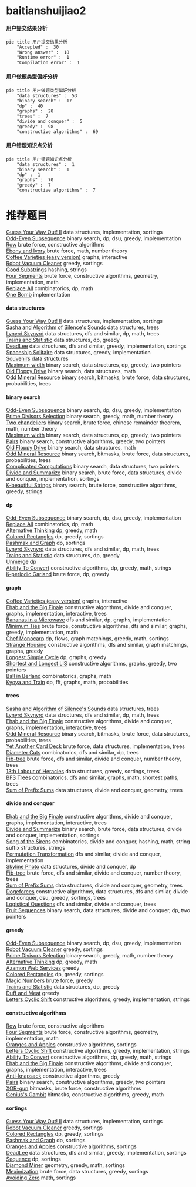 # baitianshuijiao2
<!-- tabs:start -->
#### **用户提交结果分析**

```mermaid
pie title 用户提交结果分析
    "Accepted" :  30
    "Wrong answer" :  18
    "Runtime error" :  1
    "Compilation error" :  1
```
#### **用户做题类型偏好分析**

```mermaid
pie title 用户做题类型偏好分析
    "data structures" :  53
    "binary search" :  17
    "dp" :  40
    "graphs" :  28
    "trees" :  7
    "divide and conquer" :  5
    "greedy" :  98
    "constructive algorithms" :  69
```
#### **用户错题知识点分析**

```mermaid
pie title 用户错题知识点分析
    "data structures" :  1
    "binary search" :  1
    "dp" :  1
    "graphs" :  70
    "greedy" :  7
    "constructive algorithms" :  7
```
<!-- tabs:end -->
# 推荐题目
[Guess Your Way Out! II](http://codeforces.com/problemset/problem/558/D)		data structures,
                        implementation,
                        sortings		  
[Odd-Even Subsequence](http://codeforces.com/problemset/problem/1370/D)		binary search,
                        dp,
                        dsu,
                        greedy,
                        implementation		  
[Row](http://codeforces.com/problemset/problem/982/A)		brute force,
                        constructive algorithms		  
[Ebony and Ivory](http://codeforces.com/problemset/problem/633/A)		brute force,
                        math,
                        number theory		  
[Coffee Varieties (easy version)](http://codeforces.com/problemset/problem/1291/F)		graphs,
                        interactive		  
[Robot Vacuum Cleaner](http://codeforces.com/problemset/problem/922/D)		greedy,
                        sortings		  
[Good Substrings](http://codeforces.com/problemset/problem/316/G1)		hashing,
                        strings		  
[Four Segments](http://codeforces.com/problemset/problem/14/C)		brute force,
                        constructive algorithms,
                        geometry,
                        implementation,
                        math		  
[Replace All](http://codeforces.com/problemset/problem/794/G)		combinatorics,
                        dp,
                        math		  
[One Bomb](http://codeforces.com/problemset/problem/699/B)		implementation		  
<!-- tabs:start -->
#### **data structures**
[Guess Your Way Out! II](http://codeforces.com/problemset/problem/558/D)		data structures,
                        implementation,
                        sortings		  
[Sasha and Algorithm of Silence's Sounds](http://codeforces.com/problemset/problem/1109/F)		data structures,
                        trees		  
[Lynyrd Skynyrd](http://codeforces.com/problemset/problem/1142/B)		data structures,
                        dfs and similar,
                        dp,
                        math,
                        trees		  
[Trains and Statistic](http://codeforces.com/problemset/problem/675/E)		data structures,
                        dp,
                        greedy		  
[DeadLee](http://codeforces.com/problemset/problem/1369/E)		data structures,
                        dfs and similar,
                        greedy,
                        implementation,
                        sortings		  
[Spaceship Solitaire](http://codeforces.com/problemset/problem/1266/E)		data structures,
                        greedy,
                        implementation		  
[Souvenirs](http://codeforces.com/problemset/problem/765/F)		data structures		  
[Maximum width](http://codeforces.com/problemset/problem/1492/C)		binary search,
                        data structures,
                        dp,
                        greedy,
                        two pointers		  
[Old Floppy Drive](http://codeforces.com/problemset/problem/1490/G)		binary search,
                        data structures,
                        math		  
[Odd Mineral Resource](http://codeforces.com/problemset/problem/1479/D)		binary search,
                        bitmasks,
                        brute force,
                        data structures,
                        probabilities,
                        trees		  
#### **binary search**
[Odd-Even Subsequence](http://codeforces.com/problemset/problem/1370/D)		binary search,
                        dp,
                        dsu,
                        greedy,
                        implementation		  
[Prime Divisors Selection](http://codeforces.com/problemset/problem/1468/L)		binary search,
                        greedy,
                        math,
                        number theory		  
[Two chandeliers](https://codeforces.com/contest/1501/problem/D)		binary search,
                        brute force,
                        chinese remainder theorem,
                        math,
                        number theory		  
[Maximum width](http://codeforces.com/problemset/problem/1492/C)		binary search,
                        data structures,
                        dp,
                        greedy,
                        two pointers		  
[Pairs](http://codeforces.com/problemset/problem/1463/D)		binary search,
                        constructive algorithms,
                        greedy,
                        two pointers		  
[Old Floppy Drive](http://codeforces.com/problemset/problem/1490/G)		binary search,
                        data structures,
                        math		  
[Odd Mineral Resource](http://codeforces.com/problemset/problem/1479/D)		binary search,
                        bitmasks,
                        brute force,
                        data structures,
                        probabilities,
                        trees		  
[Complicated Computations](http://codeforces.com/problemset/problem/1436/E)		binary search,
                        data structures,
                        two pointers		  
[Divide and Summarize](http://codeforces.com/problemset/problem/1461/D)		binary search,
                        brute force,
                        data structures,
                        divide and conquer,
                        implementation,
                        sortings		  
[K-beautiful Strings](http://codeforces.com/problemset/problem/1493/C)		binary search,
                        brute force,
                        constructive algorithms,
                        greedy,
                        strings		  
#### **dp**
[Odd-Even Subsequence](http://codeforces.com/problemset/problem/1370/D)		binary search,
                        dp,
                        dsu,
                        greedy,
                        implementation		  
[Replace All](http://codeforces.com/problemset/problem/794/G)		combinatorics,
                        dp,
                        math		  
[Alternative Thinking](https://codeforces.com/contest/604/problem/C)		dp,
                        greedy,
                        math		  
[Colored Rectangles](http://codeforces.com/problemset/problem/1398/D)		dp,
                        greedy,
                        sortings		  
[Pashmak and Graph](http://codeforces.com/problemset/problem/459/E)		dp,
                        sortings		  
[Lynyrd Skynyrd](http://codeforces.com/problemset/problem/1142/B)		data structures,
                        dfs and similar,
                        dp,
                        math,
                        trees		  
[Trains and Statistic](http://codeforces.com/problemset/problem/675/E)		data structures,
                        dp,
                        greedy		  
[Unmerge](http://codeforces.com/problemset/problem/1381/B)		dp		  
[Ability To Convert](http://codeforces.com/problemset/problem/758/D)		constructive algorithms,
                        dp,
                        greedy,
                        math,
                        strings		  
[K-periodic Garland](http://codeforces.com/problemset/problem/1353/E)		brute force,
                        dp,
                        greedy		  
#### **graph**
[Coffee Varieties (easy version)](http://codeforces.com/problemset/problem/1291/F)		graphs,
                        interactive		  
[Ehab and the Big Finale](http://codeforces.com/problemset/problem/1174/F)		constructive algorithms,
                        divide and conquer,
                        graphs,
                        implementation,
                        interactive,
                        trees		  
[Bananas in a Microwave](http://codeforces.com/problemset/problem/1498/D)		dfs and similar,
                        dp,
                        graphs,
                        implementation		  
[Minimum Ties](http://codeforces.com/problemset/problem/1487/C)		brute force,
                        constructive algorithms,
                        dfs and similar,
                        graphs,
                        greedy,
                        implementation,
                        math		  
[Chef Monocarp](http://codeforces.com/problemset/problem/1437/C)		dp,
                        flows,
                        graph matchings,
                        greedy,
                        math,
                        sortings		  
[Strange Housing](http://codeforces.com/problemset/problem/1470/D)		constructive algorithms,
                        dfs and similar,
                        graph matchings,
                        graphs,
                        greedy		  
[Longest Simple Cycle](http://codeforces.com/problemset/problem/1476/C)		dp,
                        graphs,
                        greedy		  
[Shortest and Longest LIS](http://codeforces.com/problemset/problem/1304/D)		constructive algorithms,
                        graphs,
                        greedy,
                        two pointers		  
[Ball in Berland](http://codeforces.com/problemset/problem/1475/C)		combinatorics,
                        graphs,
                        math		  
[Kyoya and Train](http://codeforces.com/problemset/problem/553/E)		dp,
                        fft,
                        graphs,
                        math,
                        probabilities		  
#### **trees**
[Sasha and Algorithm of Silence's Sounds](http://codeforces.com/problemset/problem/1109/F)		data structures,
                        trees		  
[Lynyrd Skynyrd](http://codeforces.com/problemset/problem/1142/B)		data structures,
                        dfs and similar,
                        dp,
                        math,
                        trees		  
[Ehab and the Big Finale](http://codeforces.com/problemset/problem/1174/F)		constructive algorithms,
                        divide and conquer,
                        graphs,
                        implementation,
                        interactive,
                        trees		  
[Odd Mineral Resource](http://codeforces.com/problemset/problem/1479/D)		binary search,
                        bitmasks,
                        brute force,
                        data structures,
                        probabilities,
                        trees		  
[Yet Another Card Deck](http://codeforces.com/problemset/problem/1511/C)		brute force,
                        data structures,
                        implementation,
                        trees		  
[Diameter Cuts](http://codeforces.com/problemset/problem/1499/F)		combinatorics,
                        dfs and similar,
                        dp,
                        trees		  
[Fib-tree](http://codeforces.com/problemset/problem/1491/E)		brute force,
                        dfs and similar,
                        divide and conquer,
                        number theory,
                        trees		  
[13th Labour of Heracles](http://codeforces.com/problemset/problem/1466/D)		data structures,
                        greedy,
                        sortings,
                        trees		  
[BFS Trees](http://codeforces.com/problemset/problem/1495/D)		combinatorics,
                        dfs and similar,
                        graphs,
                        math,
                        shortest paths,
                        trees		  
[Sum of Prefix Sums](http://codeforces.com/problemset/problem/1303/G)		data structures,
                        divide and conquer,
                        geometry,
                        trees		  
#### **divide and conquer**
[Ehab and the Big Finale](http://codeforces.com/problemset/problem/1174/F)		constructive algorithms,
                        divide and conquer,
                        graphs,
                        implementation,
                        interactive,
                        trees		  
[Divide and Summarize](http://codeforces.com/problemset/problem/1461/D)		binary search,
                        brute force,
                        data structures,
                        divide and conquer,
                        implementation,
                        sortings		  
[Song of the Sirens](http://codeforces.com/problemset/problem/1466/G)		combinatorics,
                        divide and conquer,
                        hashing,
                        math,
                        string suffix structures,
                        strings		  
[Permutation Transformation](http://codeforces.com/problemset/problem/1490/D)		dfs and similar,
                        divide and conquer,
                        implementation		  
[Skyline Photo](https://codeforces.com/contest/1483/problem/C)		data structures,
                        divide and conquer,
                        dp		  
[Fib-tree](http://codeforces.com/problemset/problem/1491/E)		brute force,
                        dfs and similar,
                        divide and conquer,
                        number theory,
                        trees		  
[Sum of Prefix Sums](http://codeforces.com/problemset/problem/1303/G)		data structures,
                        divide and conquer,
                        geometry,
                        trees		  
[Dogeforces](http://codeforces.com/problemset/problem/1494/D)		constructive algorithms,
                        data structures,
                        dfs and similar,
                        divide and conquer,
                        dsu,
                        greedy,
                        sortings,
                        trees		  
[Logistical Questions](http://codeforces.com/problemset/problem/566/C)		dfs and similar,
                        divide and conquer,
                        trees		  
[Fruit Sequences](http://codeforces.com/problemset/problem/1428/F)		binary search,
                        data structures,
                        divide and conquer,
                        dp,
                        two pointers		  
#### **greedy**
[Odd-Even Subsequence](http://codeforces.com/problemset/problem/1370/D)		binary search,
                        dp,
                        dsu,
                        greedy,
                        implementation		  
[Robot Vacuum Cleaner](http://codeforces.com/problemset/problem/922/D)		greedy,
                        sortings		  
[Prime Divisors Selection](http://codeforces.com/problemset/problem/1468/L)		binary search,
                        greedy,
                        math,
                        number theory		  
[Alternative Thinking](https://codeforces.com/contest/604/problem/C)		dp,
                        greedy,
                        math		  
[Azamon Web Services](http://codeforces.com/problemset/problem/1281/B)		greedy		  
[Colored Rectangles](http://codeforces.com/problemset/problem/1398/D)		dp,
                        greedy,
                        sortings		  
[Magic Numbers](http://codeforces.com/problemset/problem/320/A)		brute force,
                        greedy		  
[Trains and Statistic](http://codeforces.com/problemset/problem/675/E)		data structures,
                        dp,
                        greedy		  
[Duff and Meat](http://codeforces.com/problemset/problem/588/A)		greedy		  
[Letters Cyclic Shift](https://codeforces.com/contest/709/problem/C)		constructive algorithms,
                        greedy,
                        implementation,
                        strings		  
#### **constructive algorithms**
[Row](http://codeforces.com/problemset/problem/982/A)		brute force,
                        constructive algorithms		  
[Four Segments](http://codeforces.com/problemset/problem/14/C)		brute force,
                        constructive algorithms,
                        geometry,
                        implementation,
                        math		  
[Oranges and Apples](http://codeforces.com/problemset/problem/23/C)		constructive algorithms,
                        sortings		  
[Letters Cyclic Shift](https://codeforces.com/contest/709/problem/C)		constructive algorithms,
                        greedy,
                        implementation,
                        strings		  
[Ability To Convert](http://codeforces.com/problemset/problem/758/D)		constructive algorithms,
                        dp,
                        greedy,
                        math,
                        strings		  
[Ehab and the Big Finale](http://codeforces.com/problemset/problem/1174/F)		constructive algorithms,
                        divide and conquer,
                        graphs,
                        implementation,
                        interactive,
                        trees		  
[Anti-knapsack](http://codeforces.com/problemset/problem/1493/A)		constructive algorithms,
                        greedy		  
[Pairs](http://codeforces.com/problemset/problem/1463/D)		binary search,
                        constructive algorithms,
                        greedy,
                        two pointers		  
[XOR-gun](https://codeforces.com/contest/1456/problem/B)		bitmasks,
                        brute force,
                        constructive algorithms		  
[Genius's Gambit](http://codeforces.com/problemset/problem/1492/D)		bitmasks,
                        constructive algorithms,
                        greedy,
                        math		  
#### **sortings**
[Guess Your Way Out! II](http://codeforces.com/problemset/problem/558/D)		data structures,
                        implementation,
                        sortings		  
[Robot Vacuum Cleaner](http://codeforces.com/problemset/problem/922/D)		greedy,
                        sortings		  
[Colored Rectangles](http://codeforces.com/problemset/problem/1398/D)		dp,
                        greedy,
                        sortings		  
[Pashmak and Graph](http://codeforces.com/problemset/problem/459/E)		dp,
                        sortings		  
[Oranges and Apples](http://codeforces.com/problemset/problem/23/C)		constructive algorithms,
                        sortings		  
[DeadLee](http://codeforces.com/problemset/problem/1369/E)		data structures,
                        dfs and similar,
                        greedy,
                        implementation,
                        sortings		  
[Sequence](http://codeforces.com/problemset/problem/13/C)		dp,
                        sortings		  
[Diamond Miner](https://codeforces.com/contest/1496/problem/C)		geometry,
                        greedy,
                        math,
                        sortings		  
[Meximization](http://codeforces.com/problemset/problem/1497/A)		brute force,
                        data structures,
                        greedy,
                        sortings		  
[Avoiding Zero](http://codeforces.com/problemset/problem/1427/A)		math,
                        sortings		  
<!-- tabs:end -->
